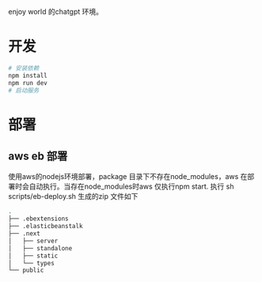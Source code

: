 enjoy world 的chatgpt 环境。
# 开发

```bash
# 安装依赖
npm install
npm run dev
# 启动服务
```
# 部署
## aws eb 部署
使用aws的nodejs环境部署，package 目录下不存在node_modules，aws 在部署时会自动执行。当存在node_modules时aws 仅执行npm start.
执行
sh scripts/eb-deploy.sh 生成的zip 文件如下
```bash
.
├── .ebextensions
├── .elasticbeanstalk
├── .next
│   ├── server
│   ├── standalone
│   ├── static
│   └── types
└── public
```
